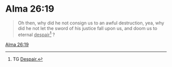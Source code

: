 # Alma 26:19

> Oh then, why did he not consign us to an awful destruction, yea, why did he not let the sword of his justice fall upon us, and doom us to eternal <u>despair</u>[^a] ?

[Alma 26:19](https://www.churchofjesuschrist.org/study/scriptures/bofm/alma/26?lang=eng&id=p19#p19)


[^a]: TG [Despair.](https://www.churchofjesuschrist.org/study/scriptures/tg/despair?lang=eng)
